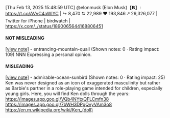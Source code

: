 [Thu Feb 13, 2025 15:48:59 UTC] @elonmusk (Elon Musk)【𝗕】: https://t.co/AVvC4aWIYC | ↳ 8,470 ⇅ 22,989 ♥ 193,846 🡕 29,326,077 | Twitter for iPhone | birdwatch | https://x.com/_/status/1890065644168806451

#### NOT MISLEADING

[[view note]](https://x.com/i/birdwatch/n/1890139200449614206) - entrancing-mountain-quail (Shown notes: 0 · Rating impact: 109)
NNN Expressing a personal opinion. 

#### MISLEADING

[[view note]](https://x.com/i/birdwatch/n/1890119339858157643) - admirable-ocean-sunbird (Shown notes: 0 · Rating impact: 25)
Ken was never designed as an icon of exaggerated masculinity but rather as Barbie's partner in a role-playing game intended for children, especially young girls. Here, you will find Ken dolls through the years:
https://images.app.goo.gl/VQb4NYtxQFLCmfn38
https://images.app.goo.gl/7bWH3DPgQvyVAm3o8
https://en.m.wikipedia.org/wiki/Ken_(doll)

